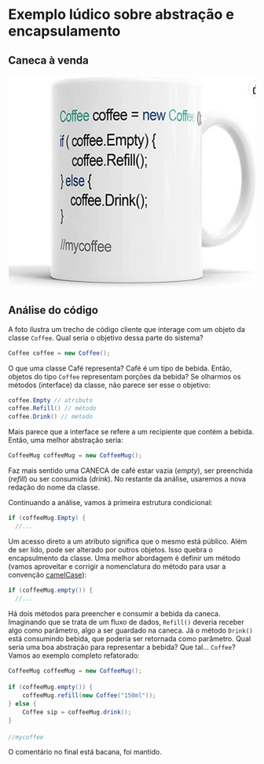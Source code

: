 # Exemplo lúdico sobre abstração e encapsulamento

## Caneca à venda
![Foto](coffeemug.jpg)


## Análise do código

A foto ilustra um trecho de código cliente que interage com um objeto da classe `Coffee`. Qual seria o objetivo dessa parte do sistema?

```java
Coffee coffee = new Coffee();
```
O que uma classe Café representa? Café é um tipo de bebida. Então, objetos do tipo `Coffee` representam porções da bebida? Se olharmos os métodos (interface) da classe, não parece ser esse o objetivo:

```java
coffee.Empty // atributo
coffee.Refill() // método
coffee.Drink() // método
```

Mais parece que a interface se refere a um recipiente que contém a bebida. Então, uma melhor abstração seria:

```java
CoffeeMug coffeeMug = new CoffeeMug();
```

Faz mais sentido uma CANECA de café estar vazia (*empty*), ser preenchida (*refill*) ou ser consumida (*drink*). No restante da análise, usaremos a nova redação do nome da classe.

Continuando a análise, vamos à primeira estrutura condicional:

```java
if (coffeeMug.Empty) {
  //...
```

Um acesso direto a um atributo significa que o mesmo está público. Além de ser lido, pode ser alterado por outros objetos. Isso quebra o encapsulmento da classe. Uma melhor abordagem é definir um método (vamos aproveitar e corrigir a nomenclatura do método para usar a convenção [camelCase](https://www.alura.com.br/artigos/convencoes-nomenclatura-camel-pascal-kebab-snake-case)):

```java
if (coffeeMug.empty()) {
  //...
```

Há dois métodos para preencher e consumir a bebida da caneca. Imaginando que se trata de um fluxo de dados, `Refill()` deveria receber algo como parâmetro, algo a ser guardado na caneca. Já o método `Drink()` está consumindo bebida, que poderia ser retornada como parâmetro. Qual seria uma boa abstração para representar a bebida? Que tal... `Coffee`? Vamos ao exemplo completo refatorado:

```java
CoffeeMug coffeeMug = new CoffeeMug();

if (coffeeMug.empty()) {
	coffeeMug.refill(new Coffee("150ml"));
} else {
	Coffee sip = coffeeMug.drink();
}

//mycoffee
```

O comentário no final está bacana, foi mantido.